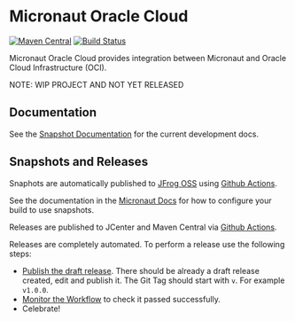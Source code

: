 # Micronaut Oracle Cloud

[![Maven Central](https://img.shields.io/maven-central/v/io.micronaut.oci/micronaut-oci.svg?label=Maven%20Central)](https://search.maven.org/search?q=g:%22io.micronaut.oci%22%20AND%20a:%22micronaut-oci%22)
[![Build Status](https://github.com/micronaut-projects/micronaut-oci/workflows/Java%20CI/badge.svg)](https://github.com/micronaut-projects/micronaut-oci/actions)

Micronaut Oracle Cloud provides integration between Micronaut and Oracle Cloud Infrastructure (OCI).

NOTE: WIP PROJECT AND NOT YET RELEASED

## Documentation

<!-- See the [Documentation](https://micronaut-projects.github.io/micronaut-oci/latest/guide/) for more information.  -->

See the [Snapshot Documentation](https://micronaut-projects.github.io/micronaut-oci/snapshot/guide/) for the current development docs.

<!-- ## Examples

Examples can be found in the [examples](https://github.com/micronaut-projects/micronaut-oci/tree/master/examples) directory.
 -->
 
## Snapshots and Releases

Snaphots are automatically published to [JFrog OSS](https://oss.jfrog.org/artifactory/oss-snapshot-local/) using [Github Actions](https://github.com/micronaut-projects/micronaut-oci/actions).

See the documentation in the [Micronaut Docs](https://docs.micronaut.io/latest/guide/index.html#usingsnapshots) for how to configure your build to use snapshots.

Releases are published to JCenter and Maven Central via [Github Actions](https://github.com/micronaut-projects/micronaut-oci/actions).

Releases are completely automated. To perform a release use the following steps:

* [Publish the draft release](https://github.com/micronaut-projects/micronaut-oci/releases). There should be already a draft release created, edit and publish it. The Git Tag should start with `v`. For example `v1.0.0`.
* [Monitor the Workflow](https://github.com/micronaut-projects/micronaut-oci/actions?query=workflow%3ARelease) to check it passed successfully.
* Celebrate!
